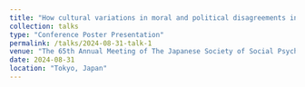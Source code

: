 ```yaml
---
title: "How cultural variations in moral and political disagreements influence the perception of not taking a side"
collection: talks
type: "Conference Poster Presentation"
permalink: /talks/2024-08-31-talk-1
venue: "The 65th Annual Meeting of The Japanese Society of Social Psychology, Nihon University"
date: 2024-08-31
location: "Tokyo, Japan"
---
```


<!-- [More information here](http://exampleurl.com)

This is a description of your talk, which is a markdown files that can be all markdown-ified like any other post. Yay markdown! -->
